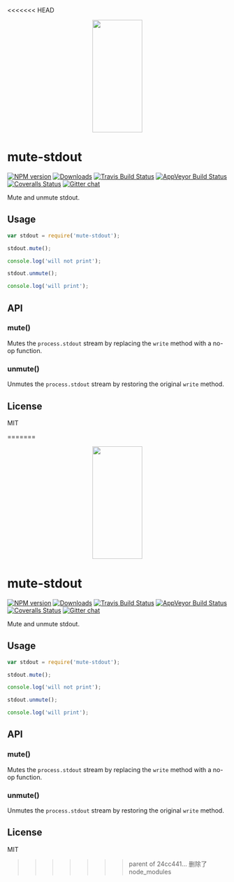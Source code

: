 <<<<<<< HEAD
<p align="center">
  <a href="http://gulpjs.com">
    <img height="257" width="114" src="https://raw.githubusercontent.com/gulpjs/artwork/master/gulp-2x.png">
  </a>
</p>

# mute-stdout

[![NPM version][npm-image]][npm-url] [![Downloads][downloads-image]][npm-url] [![Travis Build Status][travis-image]][travis-url] [![AppVeyor Build Status][appveyor-image]][appveyor-url] [![Coveralls Status][coveralls-image]][coveralls-url] [![Gitter chat][gitter-image]][gitter-url]

Mute and unmute stdout.

## Usage

```js
var stdout = require('mute-stdout');

stdout.mute();

console.log('will not print');

stdout.unmute();

console.log('will print');
```

## API

### mute()

Mutes the `process.stdout` stream by replacing the `write` method with a no-op function.

### unmute()

Unmutes the `process.stdout` stream by restoring the original `write` method.

## License

MIT

[downloads-image]: http://img.shields.io/npm/dm/mute-stdout.svg
[npm-url]: https://www.npmjs.com/package/mute-stdout
[npm-image]: http://img.shields.io/npm/v/mute-stdout.svg

[travis-url]: https://travis-ci.org/gulpjs/mute-stdout
[travis-image]: http://img.shields.io/travis/gulpjs/mute-stdout.svg?label=travis-ci

[appveyor-url]: https://ci.appveyor.com/project/gulpjs/mute-stdout
[appveyor-image]: https://img.shields.io/appveyor/ci/gulpjs/mute-stdout.svg?label=appveyor

[coveralls-url]: https://coveralls.io/r/gulpjs/mute-stdout
[coveralls-image]: http://img.shields.io/coveralls/gulpjs/mute-stdout/master.svg

[gitter-url]: https://gitter.im/gulpjs/gulp
[gitter-image]: https://badges.gitter.im/gulpjs/gulp.svg
=======
<p align="center">
  <a href="http://gulpjs.com">
    <img height="257" width="114" src="https://raw.githubusercontent.com/gulpjs/artwork/master/gulp-2x.png">
  </a>
</p>

# mute-stdout

[![NPM version][npm-image]][npm-url] [![Downloads][downloads-image]][npm-url] [![Travis Build Status][travis-image]][travis-url] [![AppVeyor Build Status][appveyor-image]][appveyor-url] [![Coveralls Status][coveralls-image]][coveralls-url] [![Gitter chat][gitter-image]][gitter-url]

Mute and unmute stdout.

## Usage

```js
var stdout = require('mute-stdout');

stdout.mute();

console.log('will not print');

stdout.unmute();

console.log('will print');
```

## API

### mute()

Mutes the `process.stdout` stream by replacing the `write` method with a no-op function.

### unmute()

Unmutes the `process.stdout` stream by restoring the original `write` method.

## License

MIT

[downloads-image]: http://img.shields.io/npm/dm/mute-stdout.svg
[npm-url]: https://www.npmjs.com/package/mute-stdout
[npm-image]: http://img.shields.io/npm/v/mute-stdout.svg

[travis-url]: https://travis-ci.org/gulpjs/mute-stdout
[travis-image]: http://img.shields.io/travis/gulpjs/mute-stdout.svg?label=travis-ci

[appveyor-url]: https://ci.appveyor.com/project/gulpjs/mute-stdout
[appveyor-image]: https://img.shields.io/appveyor/ci/gulpjs/mute-stdout.svg?label=appveyor

[coveralls-url]: https://coveralls.io/r/gulpjs/mute-stdout
[coveralls-image]: http://img.shields.io/coveralls/gulpjs/mute-stdout/master.svg

[gitter-url]: https://gitter.im/gulpjs/gulp
[gitter-image]: https://badges.gitter.im/gulpjs/gulp.svg
>>>>>>> parent of 24cc441... 删除了node_modules

